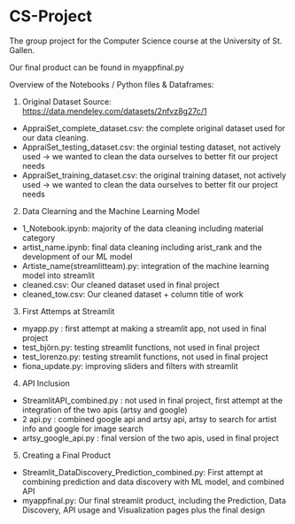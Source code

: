 # CS-Project
The group project for the Computer Science course at the University of St. Gallen.

Our final product can be found in myappfinal.py

Overview of the Notebooks / Python files & Dataframes:

1) Original Dataset
Source: https://data.mendeley.com/datasets/2nfvz8g27c/1
- AppraiSet_complete_dataset.csv: the complete original dataset used for our data cleaning.
- AppraiSet_testing_dataset.csv: the orginial testing dataset, not actively used -> we wanted to clean the data ourselves to better fit our project needs
- AppraiSet_training_dataset.csv: the original training dataset, not actively used -> we wanted to clean the data ourselves to better fit our project needs

2) Data Clearning and the Machine Learning Model
- 1_Notebook.ipynb: majority of the data cleaning including material category
- artist_name.ipynb: final data cleaning including arist_rank and the development of our ML model
- Artiste_name(streamlitteam).py: integration of the machine learning model into streamlit
- cleaned.csv: Our cleaned dataset used in final project
- cleaned_tow.csv: Our cleaned dataset + column title of work 


3) First Attemps at Streamlit
- myapp.py : first attempt at making a streamlit app, not used in final project
- test_björn.py: testing streamlit functions, not used in final project
- test_lorenzo.py: testing streamlit functions, not used in final project
- fiona_update.py: improving sliders and filters with streamlit 


4) API Inclusion
- StreamlitAPI_combined.py : not used in final project, first attempt at the integration of the two apis (artsy and google)
- 2 api.py : combined google api and artsy api, artsy to search for artist info and google for image search
- artsy_google_api.py : final version of the two apis, used in final project


5) Creating a Final Product
- Streamlit_DataDiscovery_Prediction_combined.py: First attempt at combining prediction and data discovery with ML model, and combined API 
- myappfinal.py: Our final streamlit product, including the Prediction, Data Discovery, API usage and Visualization pages plus the final design








